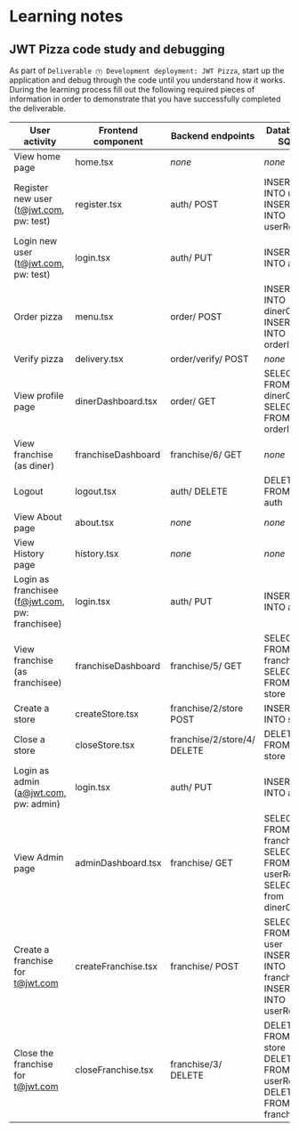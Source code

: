 # Learning notes

## JWT Pizza code study and debugging

As part of `Deliverable ⓵ Development deployment: JWT Pizza`, start up the application and debug through the code until you understand how it works. During the learning process fill out the following required pieces of information in order to demonstrate that you have successfully completed the deliverable.

| User activity                                       | Frontend component | Backend endpoints          | Database SQL                                      |
| --------------------------------------------------- | ------------------ | -----------------------    | ------------------------------------------------- |
| View home page                                      | home.tsx           | _none_                     | _none_                                            |
| Register new user<br/>(t@jwt.com, pw: test)         | register.tsx       | auth/ POST                 | INSERT INTO user<br/>INSERT INTO userRole         |
| Login new user<br/>(t@jwt.com, pw: test)            | login.tsx          | auth/ PUT                  | INSERT INTO auth                                  |
| Order pizza                                         | menu.tsx           | order/ POST                | INSERT INTO dinerOrder<br/>INSERT INTO orderItem  |
| Verify pizza                                        | delivery.tsx       | order/verify/ POST         | _none_                                            |
| View profile page                                   | dinerDashboard.tsx | order/ GET                 | SELECT FROM dinerOrder<br/>SELECT FROM orderItem  |
| View franchise<br/>(as diner)                       | franchiseDashboard | franchise/6/ GET           | _none_                                            |
| Logout                                              | logout.tsx         | auth/ DELETE               | DELETE FROM auth                                  |
| View About page                                     | about.tsx          | _none_                     | _none_                                            |
| View History page                                   | history.tsx        | _none_                     | _none_                                            |
| Login as franchisee<br/>(f@jwt.com, pw: franchisee) | login.tsx          | auth/ PUT                  | INSERT INTO auth                                  |
| View franchise<br/>(as franchisee)                  | franchiseDashboard | franchise/5/ GET           | SELECT .. FROM franchise<br/>SELECT .. FROM store |
| Create a store                                      | createStore.tsx    | franchise/2/store POST     | INSERT INTO store                                 |
| Close a store                                       | closeStore.tsx     | franchise/2/store/4/ DELETE| DELETE FROM store                                 |
| Login as admin<br/>(a@jwt.com, pw: admin)           | login.tsx          | auth/ PUT                  | INSERT INTO auth                                  |
| View Admin page                                     | adminDashboard.tsx | franchise/ GET             | SELECT .. FROM franchise<br/>SELECT .. FROM userRole<br/>SELECT .. from dinerOrder |
| Create a franchise for t@jwt.com                    | createFranchise.tsx| franchise/ POST            | SELECT .. FROM user<br/>INSERT INTO franchise<br/>INSERT INTO userRole |
| Close the franchise for t@jwt.com                   | closeFranchise.tsx | franchise/3/ DELETE        | DELETE FROM store<br/>DELETE FROM userRole<br/>DELETE FROM franchise   |
